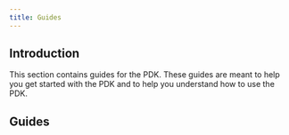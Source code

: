```yaml
---
title: Guides
---
```


## Introduction

This section contains guides for the PDK. These guides are meant to help you get started with the PDK and to help you understand how to use the PDK.

## Guides
